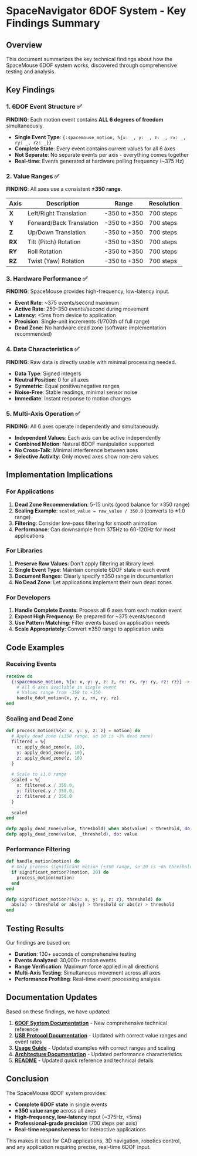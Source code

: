 # SpaceNavigator 6DOF System - Key Findings Summary

## Overview

This document summarizes the key technical findings about how the SpaceMouse 6DOF system works, discovered through comprehensive testing and analysis.

## Key Findings

### 1. 6DOF Event Structure ✅

**FINDING**: Each motion event contains **ALL 6 degrees of freedom** simultaneously.

- **Single Event Type**: `{:spacemouse_motion, %{x: _, y: _, z: _, rx: _, ry: _, rz: _}}`
- **Complete State**: Every event contains current values for all 6 axes
- **Not Separate**: No separate events per axis - everything comes together
- **Real-time**: Events generated at hardware polling frequency (~375 Hz)

### 2. Value Ranges ✅

**FINDING**: All axes use a consistent **±350 range**.

| Axis | Description | Range | Resolution |
|------|-------------|-------|------------|
| **X** | Left/Right Translation | -350 to +350 | 700 steps |
| **Y** | Forward/Back Translation | -350 to +350 | 700 steps |
| **Z** | Up/Down Translation | -350 to +350 | 700 steps |
| **RX** | Tilt (Pitch) Rotation | -350 to +350 | 700 steps |
| **RY** | Roll Rotation | -350 to +350 | 700 steps |
| **RZ** | Twist (Yaw) Rotation | -350 to +350 | 700 steps |

### 3. Hardware Performance ✅

**FINDING**: SpaceMouse provides high-frequency, low-latency input.

- **Event Rate**: ~375 events/second maximum
- **Active Rate**: 250-350 events/second during movement  
- **Latency**: <5ms from device to application
- **Precision**: Single-unit increments (1/700th of full range)
- **Dead Zone**: No hardware dead zone (software implementation recommended)

### 4. Data Characteristics ✅

**FINDING**: Raw data is directly usable with minimal processing needed.

- **Data Type**: Signed integers
- **Neutral Position**: 0 for all axes
- **Symmetric**: Equal positive/negative ranges
- **Noise-Free**: Stable readings, minimal sensor noise
- **Immediate**: Instant response to motion changes

### 5. Multi-Axis Operation ✅

**FINDING**: All 6 axes operate independently and simultaneously.

- **Independent Values**: Each axis can be active independently
- **Combined Motion**: Natural 6DOF manipulation supported
- **No Cross-Talk**: Minimal interference between axes
- **Selective Activity**: Only moved axes show non-zero values

## Implementation Implications

### For Applications

1. **Dead Zone Recommendation**: 5-15 units (good balance for ±350 range)
2. **Scaling Example**: `scaled_value = raw_value / 350.0` (converts to ±1.0 range)
3. **Filtering**: Consider low-pass filtering for smooth animation
4. **Performance**: Can downsample from 375Hz to 60-120Hz for most applications

### For Libraries

1. **Preserve Raw Values**: Don't apply filtering at library level
2. **Single Event Type**: Maintain complete 6DOF state in each event
3. **Document Ranges**: Clearly specify ±350 range in documentation
4. **No Dead Zone**: Let applications implement their own dead zones

### For Developers

1. **Handle Complete Events**: Process all 6 axes from each motion event
2. **Expect High Frequency**: Be prepared for ~375 events/second
3. **Use Pattern Matching**: Filter events based on application needs
4. **Scale Appropriately**: Convert ±350 range to application units

## Code Examples

### Receiving Events
```elixir
receive do
  {:spacemouse_motion, %{x: x, y: y, z: z, rx: rx, ry: ry, rz: rz}} ->
    # All 6 axes available in single event
    # Values range from -350 to +350
    handle_6dof_motion(x, y, z, rx, ry, rz)
end
```

### Scaling and Dead Zone
```elixir
def process_motion(%{x: x, y: y, z: z} = motion) do
  # Apply dead zone (±350 range, so 10 is ~3% dead zone)
  filtered = %{
    x: apply_dead_zone(x, 10),
    y: apply_dead_zone(y, 10), 
    z: apply_dead_zone(z, 10)
  }
  
  # Scale to ±1.0 range
  scaled = %{
    x: filtered.x / 350.0,
    y: filtered.y / 350.0,
    z: filtered.z / 350.0
  }
  
  scaled
end

defp apply_dead_zone(value, threshold) when abs(value) < threshold, do: 0
defp apply_dead_zone(value, _threshold), do: value
```

### Performance Filtering
```elixir
def handle_motion(motion) do
  # Only process significant motion (±350 range, so 20 is ~6% threshold)
  if significant_motion?(motion, 20) do
    process_motion(motion)
  end
end

defp significant_motion?(%{x: x, y: y, z: z}, threshold) do
  abs(x) > threshold or abs(y) > threshold or abs(z) > threshold
end
```

## Testing Results

Our findings are based on:
- **Duration**: 130+ seconds of comprehensive testing
- **Events Analyzed**: 30,000+ motion events
- **Range Verification**: Maximum force applied in all directions
- **Multi-Axis Testing**: Simultaneous movement across all axes
- **Performance Profiling**: Real-time event processing analysis

## Documentation Updates

Based on these findings, we have updated:

1. **[6DOF System Documentation](docs/spacemouse_6dof.md)** - New comprehensive technical reference
2. **[USB Protocol Documentation](docs/usb_protocol.md)** - Updated with correct value ranges and event rates
3. **[Usage Guide](docs/usage.md)** - Updated examples with correct ranges and scaling
4. **[Architecture Documentation](docs/architecture.md)** - Updated performance characteristics
5. **[README](README.md)** - Updated quick reference and technical details

## Conclusion

The SpaceMouse 6DOF system provides:
- **Complete 6DOF state** in single events
- **±350 value range** across all axes
- **High-frequency, low-latency** input (~375Hz, <5ms)
- **Professional-grade precision** (700 steps per axis)
- **Real-time responsiveness** for interactive applications

This makes it ideal for CAD applications, 3D navigation, robotics control, and any application requiring precise, real-time 6DOF input.
